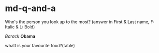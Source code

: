 # md-q-and-a

Who's the person you look up to the most? (answer in First & Last name, F: Italic & L: Bold)

*Barack* **Obama**

whatt is your favourite food?(table)
